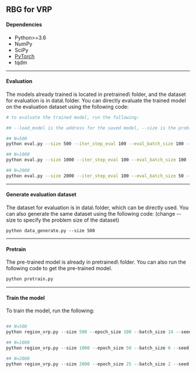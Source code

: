 ## RBG for VRP

#### Dependencies

- Python>=3.6
- NumPy
- SciPy
- [PyTorch](http://pytorch.org/)
- tqdm

------

#### Evaluation

The models already trained is located in pretrained\ folder, and the dataset for evaluation is in data\ folder. You can directly evaluate the trained model on the evaluation dataset using the following code:

```sh
# to evaluate the trained model, run the following:

## --load_model is the address for the saved model, --size is the problem size, in [500,1000,2000].

## N=500 
python eval.py --size 500 --iter_step_eval 100 --eval_batch_size 100 --load_model pretrained/model500.pkl

## N=1000
python eval.py --size 1000 --iter_step_eval 100 --eval_batch_size 100 --load_model pretrained/model1000.pkl 

## N=2000
python eval.py --size 2000 --iter_step_eval 100 --eval_batch_size 50 --load_model pretrained/model2000.pkl
```

-----

#### Generate evaluation dataset

The dataset for evaluation is in data\ folder, which can be directly used. You can also generate the same dataset using the following code: (change --size to specify the problem size of the dataset)

```
python data_generate.py --size 500
```

-----

#### Pretrain

The pre-trained model is already in pretrained\ folder. You can also run the following code to get the pre-trained model.

```sh
python pretrain.py
```

-----

#### Train the model

To train the model, run the following:

```python

## N=500
python region_vrp.py --size 500 --epoch_size 100 --batch_size 14 --seed 200

## N=1000
python region_vrp.py --size 1000 --epoch_size 50 --batch_size 6 --seed 200

## N=2000
python region_vrp.py --size 2000 --epoch_size 25 --batch_size 2 --seed 200

```

